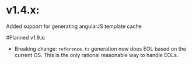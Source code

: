 # v1.4.x: 
Added support for generating angularJS template cache

#Planned v1.9.x: 
* Breaking change: `reference.ts` generation now does EOL based on the current OS. This is the only rational reasonable way to handle EOLs. 
